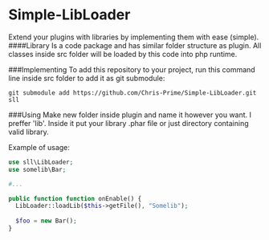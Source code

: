 # Simple-LibLoader
Extend your plugins with libraries by implementing them with ease (simple).
####Library
Is a code package and has similar folder structure as plugin. All classes inside src folder will be loaded by this code into php runtime.

###Implementing
To add this repository to your project, run this command line inside src folder to add it as git submodule:
```
git submodule add https://github.com/Chris-Prime/Simple-LibLoader.git sll
```

###Using
Make new folder inside plugin and name it however you want. I preffer 'lib'. Inside it put your library .phar file or just directory containing valid library.

Example of usage:
```php
use sll\LibLoader;
use somelib\Bar;

#...

public function function onEnable() {
  LibLoader::loadLib($this->getFile(), "Somelib");
  
  $foo = new Bar();
}
```
